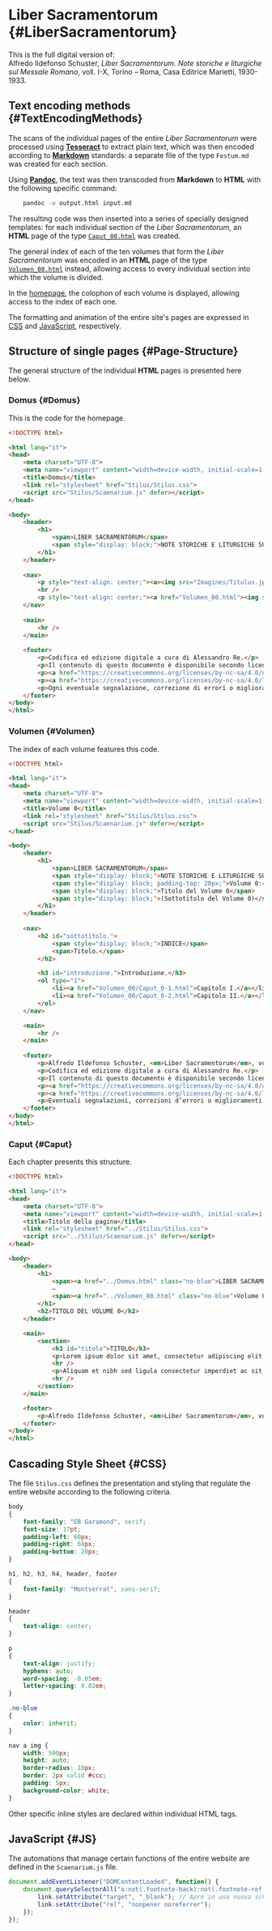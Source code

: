 # Liber Sacramentorum {#LiberSacramentorum}

This is the full digital version of:  
Alfredo Ildefonso Schuster, *Liber Sacramentorum. Note storiche e liturgiche sul Messale Romano*, voll. I-X, Torino – Roma, Casa Editrice Marietti, 1930-1933.

## Text encoding methods {#TextEncodingMethods}

The scans of the individual pages of the entire *Liber Sacramentorum* were processed using [**Tesseract**](https://tesseract-ocr.github.io/) to extract plain text, which was then encoded according to [**Markdown**](https://www.markdownguide.org/getting-started/) standards: a separate file of the type `Festum.md` was created for each section.

Using [**Pandoc**](https://pandoc.org/), the text was then transcoded from **Markdown** to **HTML** with the following specific command:

```sh
    pandoc -o output.html input.md
```

The resulting code was then inserted into a series of specially designed templates: for each individual section of the *Liber Sacramentorum*, an **HTML** page of the type [`Caput_00.html`](#Caput) was created.  

The general index of each of the ten volumes that form the *Liber Sacramentorum* was encoded in an **HTML** page of the type [`Volumen_00.html`](#Volumen) instead, allowing access to every individual section into which the volume is divided.

In the [homepage](#Domus), the colophon of each volume is displayed, allowing access to the index of each one.

The formatting and animation of the entire site's pages are expressed in [CSS](#CSS) and [JavaScript](#JS), respectively.

## Structure of single pages {#Page-Structure}

The general structure of the individual **HTML** pages is presented here below.

### Domus {#Domus}

This is the code for the homepage.

```html
<!DOCTYPE html>

<html lang="it">
<head>
    <meta charset="UTF-8">
    <meta name="viewport" content="width=device-width, initial-scale=1.0">
    <title>Domus</title>
    <link rel="stylesheet" href="Stilus/Stilus.css">
    <script src="Stilus/Scaenarium.js" defer></script>
</head>

<body>
    <header>
        <h1>
            <span>LIBER SACRAMENTORUM</span>
            <span style="display: block;">NOTE STORICHE E LITURGICHE SUL MESSALE ROMANO</span>
        </h1>
    </header>
    
    <nav>
        <p style="text-align: center;"><a><img src="Imagines/Titulus.jpg" alt="Titolo"></a></p>
        <hr />
        <p style="text-align: center;"><a href="Volumen_00.html"><img src="Imagines/Volumen_00.jpg" alt="Volume 0"></a></p>
    </nav>
    
    <main>
        <hr />
    </main>
    
    <footer>
        <p>Codifica ed edizione digitale a cura di Alessandro Re.</p>
        <p>Il contenuto di questo documento è disponibile secondo licenza Creative Commons 4.0 del tipo “Attribution – NonCommercial – ShareAlike 4.0 International” (CC BY-NC-SA 4.0).</p>
        <p><a href="https://creativecommons.org/licenses/by-nc-sa/4.0/deed.en">Commons Deed</a></p>
        <p><a href="https://creativecommons.org/licenses/by-nc-sa/4.0/legalcode">Legal Code</a></p>
        <p>Ogni eventuale segnalazione, correzione di errori o miglioramento dei contenuti di questo documento può essere fatta scrivendo un messaggio di posta elettronica all’indirizzo <a href="mailto:rabrelat@gmail.com" class="email">rabrelat@gmail.com</a>.</p>
    </footer>
</body>
</html>
```

### Volumen {#Volumen}

The index of each volume features this code.

```html
<!DOCTYPE html>

<html lang="it">
<head>
    <meta charset="UTF-8">
    <meta name="viewport" content="width=device-width, initial-scale=1.0">
    <title>Volume 0</title>
    <link rel="stylesheet" href="Stilus/Stilus.css">
    <script src="Stilus/Scaenarium.js" defer></script>
</head>

<body>
    <header>
        <h1>
            <span>LIBER SACRAMENTORUM</span>
            <span style="display: block;">NOTE STORICHE E LITURGICHE SUL MESSALE ROMANO</span>
            <span style="display: block; padding-top: 20px;">Volume 0:</span>
            <span style="display: block;">Titolo del Volume 0</span>
            <span style="display: block;">(Sottotitolo del Volume 0)</span>
        </h1>
    </header>
    
    <nav>
        <h2 id="sottotitolo.">
            <span style="display: block;">INDICE</span>
            <span>Titolo.</span>
        </h2>

        <h3 id="introduzione.">Introduzione.</h3>
        <ol type="1">
            <li><a href="Volumen_00/Caput_0-1.html">Capitolo I.</a></li>
            <li><a href="Volumen_00/Caput_0-2.html">Capitolo II.</a></li>
        </ol>
    </nav>

    <main>
        <hr />
    </main>
    
    <footer>
        <p>Alfredo Ildefonso Schuster, <em>Liber Sacramentorum</em>, vol. 0, Torino – Roma, Casa Editrice Marietti, 19.., pp. 000-000.</p>
        <p>Codifica ed edizione digitale a cura di Alessandro Re.</p>
        <p>Il contenuto di questo documento è disponibile secondo licenza Creative Commons 4.0 del tipo “Attribution – NonCommercial – ShareAlike 4.0 International” (CC BY-NC-SA 4.0).</p>
        <p><a href="https://creativecommons.org/licenses/by-nc-sa/4.0/deed.en">Commons Deed</a></p>
        <p><a href="https://creativecommons.org/licenses/by-nc-sa/4.0/legalcode">Legal Code</a></p>
        <p>Eventuali segnalazioni, correzioni d’errori o miglioramenti dei contenuti di questo documento possono essere inviati all’indirizzo di posta elettronica <a href="mailto:rabrelat@gmail.com" class="email">rabrelat@gmail.com</a>.</p>
    </footer>
</body>
</html>
```

### Caput {#Caput}

Each chapter presents this structure.

```html
<!DOCTYPE html>

<html lang="it">
<head>
    <meta charset="UTF-8">
    <meta name="viewport" content="width=device-width, initial-scale=1.0">
    <title>Titolo della pagina</title>
    <link rel="stylesheet" href="../Stilus/Stilus.css">
    <script src="../Stilus/Scaenarium.js" defer></script>
</head>

<body>
    <header>
        <h1>
            <span><a href="../Domus.html" class="no-blue">LIBER SACRAMENTORUM</a></span>
            —
            <span><a href="../Volumen_00.html" class="no-blue">Volume 0</a></span>
        </h1>
        <h2>TITOLO DEL VOLUME 0</h2>
    </header>

    <main>
        <section>
            <h3 id="titolo">TITOLO</h3>
            <p>Lorem ipsum dolor sit amet, consectetur adipiscing elit. Proin id odio mauris. Donec porttitor massa non quam bibendum, et dignissim lectus eleifend. Ut ultricies placerat convallis. Aenean ac dapibus neque. Aenean dapibus sem sapien, ut sollicitudin massa lacinia ut. Nunc vulputate finibus nisi id pharetra. Sed aliquet leo libero, accumsan tincidunt tortor mattis eget. Mauris eget dui a enim gravida cursus. Donec commodo tellus ante, sed laoreet erat blandit placerat. Nulla imperdiet mi sit amet lectus suscipit vestibulum. Proin hendrerit nec erat eget tempor. Fusce vel leo luctus justo ultrices semper eu quis lectus. Sed magna nisl, hendrerit in auctor ut, ultrices et elit. Nam tincidunt ac ipsum quis placerat. Aenean ultrices mattis dui sodales pharetra. Morbi convallis quam at eros tristique venenatis.</p>
            <hr />
            <p>Aliquam et nibh sed ligula consectetur imperdiet ac sit amet enim. Vivamus aliquet semper quam, sit amet convallis risus ullamcorper a. Aliquam condimentum in mi a consequat. Nullam ac tellus sed leo porttitor vestibulum. Pellentesque nec malesuada diam, vel bibendum ante. Curabitur cursus tristique tortor sit amet venenatis. In hac habitasse platea dictumst. Aliquam viverra id urna vitae bibendum. Pellentesque ut mattis quam. Maecenas et fringilla ex, quis dictum felis. Sed pulvinar nec mauris quis fringilla.</p>
            <hr />
        </section>
    </main>

    <footer>
        <p>Alfredo Ildefonso Schuster, <em>Liber Sacramentorum</em>, vol. 0, Torino – Roma, Casa Editrice Marietti, 19.., pp. 000-000.</p>
    </footer>
</body>
</html>
```

## Cascading Style Sheet {#CSS}

The file `Stilus.css` defines the presentation and styling that regulate the entire website according to the following criteria.

```css
body
{
    font-family: "EB Garamond", serif;
    font-size: 17pt;
    padding-left: 60px;
    padding-right: 60px;
    padding-bottom: 20px;
}

h1, h2, h3, h4, header, footer
{
    font-family: "Montserrat", sans-serif;
}

header
{
    text-align: center;
}

p
{
    text-align: justify;
    hyphens: auto;
    word-spacing: -0.05em;
    letter-spacing: 0.02em;
}

.no-blue
{
    color: inherit;
}

nav a img {
    width: 500px;
    height: auto;
    border-radius: 10px;
    border: 2px solid #ccc;
    padding: 5px;
    background-color: white;
}
```

Other specific inline styles are declared within individual HTML tags.

## JavaScript {#JS}

The automations that manage certain functions of the entire website are defined in the `Scaenarium.js` file.

```js
document.addEventListener("DOMContentLoaded", function() {
    document.querySelectorAll("a:not(.footnote-back):not(.footnote-ref)").forEach(link => {
        link.setAttribute("target", "_blank"); // Apre in una nuova scheda
        link.setAttribute("rel", "noopener noreferrer");
    });
});
```
